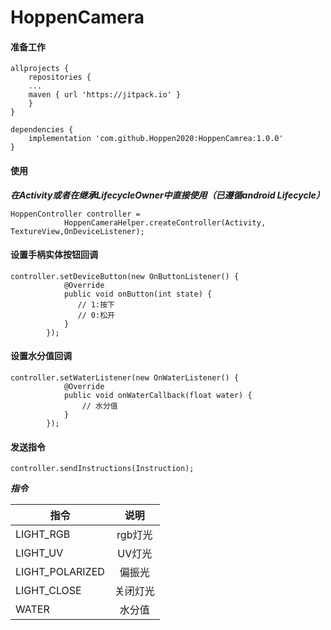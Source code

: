 # HoppenCamera
#### 准备工作
```
allprojects {
    repositories {
	...
	maven { url 'https://jitpack.io' }
	}
}
```
```
dependencies {
    implementation 'com.github.Hoppen2020:HoppenCamrea:1.0.0'
}
```
#### 使用
***在Activity或者在继承LifecycleOwner中直接使用（已遵循android Lifecycle）***
```
HoppenController controller =
            HoppenCameraHelper.createController(Activity, TextureView,OnDeviceListener);
```
#### 设置手柄实体按钮回调
```
controller.setDeviceButton(new OnButtonListener() {
            @Override
            public void onButton(int state) {
               // 1:按下
               // 0:松开
            }
        });
```
#### 设置水分值回调
```
controller.setWaterListener(new OnWaterListener() {
            @Override
            public void onWaterCallback(float water) {
                // 水分值
            }
        });
```
#### 发送指令
```
controller.sendInstructions(Instruction);
```
***指令***

|指令|说明|
|---|:---:|
|LIGHT_RGB|rgb灯光|
|LIGHT_UV|UV灯光|
|LIGHT_POLARIZED|偏振光|
|LIGHT_CLOSE|关闭灯光|
|WATER|水分值|